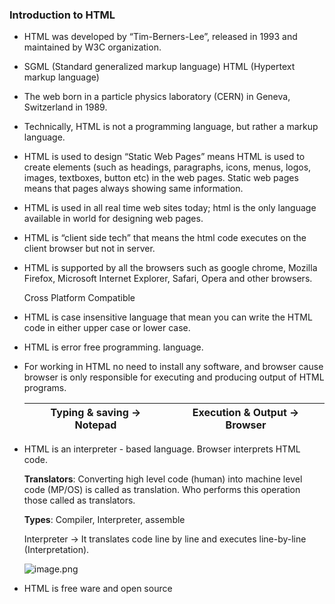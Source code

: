 ### Introduction to HTML
- HTML was developed by “Tim-Berners-Lee”, released in 1993 and maintained by W3C organization.
- SGML (Standard generalized markup language) HTML (Hypertext markup language)
- The web born in a particle physics laboratory (CERN) in Geneva, Switzerland in 1989.
- Technically, HTML is not a programming language, but rather a markup language.
- HTML is used to design “Static Web Pages” means HTML is used to create elements (such as headings, paragraphs, icons, menus, logos, images, textboxes, button etc) in the web pages. Static web pages means that pages always showing same information.
- HTML is used in all real time web sites today; html is the only language available in world for designing web pages.
- HTML is “client side tech” that means the html code executes on the client browser but not in server.
- HTML is supported by all the browsers such as google chrome, Mozilla Firefox, Microsoft Internet Explorer, Safari, Opera and other browsers.
    
    Cross Platform Compatible
    
- HTML is case insensitive language that mean you can write the HTML code in either upper case or lower case.
- HTML is error free programming. language.
- For working in HTML no need to install any software, and browser cause browser is only responsible for executing and producing output of HTML programs.
    
    <aside>
    
    | Typing & saving → **Notepad** | **Execution & Output → Browser** |
    | --- | --- |
    </aside>
    
- HTML is an interpreter - based language. Browser interprets HTML code.
    
    <aside>
    
    **Translators**: Converting high level code (human) into machine level code (MP/OS) is called as translation. Who performs this operation those called as translators.
    
    </aside>
    
    <aside>
    
    **Types**: Compiler, Interpreter, assemble
    
    Interpreter → It translates code line by line and executes line-by-line (Interpretation).
    
    ![image.png](attachment:3ea0b11c-4418-45f7-84db-bd8268be4dbd:image.png)
    
    </aside>
    
- HTML is free ware and open source